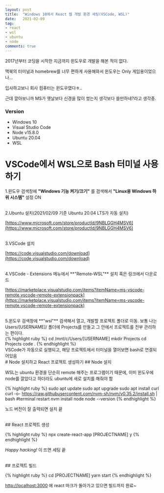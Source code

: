 ```yaml
---
layout: post
title:  "Windows 10에서 React 웹 개발 환경 세팅(VSCode, WSL)"
date:   2021-02-09
tag:
- react
- wsl
- ubuntu
- node
comments: true
---
```


2017년부터 코딩을 시작한 지금까지 윈도우로 개발을 해본 적이 없다.

맥북의 터미널과 homebrew를 너무 편하게 사용해와서 윈도우는 Only 게임용이었으나...

입사하고보니 회사 컴퓨터는 윈도우였다ㅎ..

근데 깔아보니까 MS가 옛날보다 신경을 많이 썼는지 생각보다 쓸만하네?라고 생각중.

### Version

  - Windows 10
  - Visual Studio Code
  - Node v15.8.0
  - Ubuntu 20.04
  - WSL

# VSCode에서 WSL으로 Bash 터미널 사용하기


1.윈도우 검색창에 __"Windows 기능 켜기/끄기"__ 를 검색해서 **"Linux용 Windows 하위 시스템"** 설정 ON

<br/>
2.Ubuntu 설치(2021/02/09 기준 Ubuntu 20.04 LTS가 자동 설치)

[https://www.microsoft.com/store/productId/9NBLGGH4MSV6](https://www.microsoft.com/store/productId/9NBLGGH4MSV6)

<br/>
3.VSCode 설치

[https://code.visualstudio.com/download](https://code.visualstudio.com/download)

<br/>
4.VSCode - Extensions 메뉴에서 **"Remote-WSL"** 설치 혹은 링크에서 다운로드 

[https://marketplace.visualstudio.com/items?itemName=ms-vscode-remote.vscode-remote-extensionpack](https://marketplace.visualstudio.com/items?itemName=ms-vscode-remote.vscode-remote-extensionpack)

<br/>
5.윈도우 검색창에 **"wsl"** 검색해서 열고, 개발할 프로젝트 폴더로 이동.  보통 나는 Users/[USERNAME]/ 폴더에 Projects를 만들고 그 안에서 프로젝트를 전부 관리하는 편이다.  

<br/>
{% highlight ruby %}
cd /mnt/c/Users/[USERNAME]
mkdir Projects
cd Projects
code .
{% endhighlight %}

<br/>
VSCode가 자동으로 실행되고, 해당 프로젝트에서 터미널을 열어보면 bash로 연결되어있음

<br/>
# Node 설치하고 React 프로젝트 생성하기
## Node 설치


WSL는 ubuntu 환경을 단순히 remote 해주는 프로그램이기 때문에, 이미 윈도우에 node를 깔았다고 하더라도 ubuntu에 새로 설치를 해줘야 함



{% highlight ruby %}
sudo apt update
sudo apt upgrade
sudo apt install curl
curl -o- https://raw.githubusercontent.com/nvm-sh/nvm/v0.35.2/install.sh | bash
#terminal restart
nvm install node
node --version
{% endhighlight %}



노드 버전이 잘 출력되면 설치 끝


<br/>
## React 프로젝트 생성

{% highlight ruby %}
npx create-react-app [PROJECTNAME]
y
{% endhighlight %}


*Happy hacking!* 이 뜨면 세팅 끝

<br/>
## 프로젝트 빌드

{% highlight ruby %}
cd [PROJECTNAME]
yarn start
{% endhighlight %}

[http://localhost:3000](http://localhost:3000) 에 react 마크가 돌아가고 있으면 빌드까지 완료~



